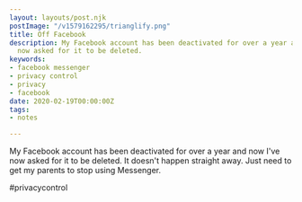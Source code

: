 ```yaml
---
layout: layouts/post.njk
postImage: "/v1579162295/trianglify.png"
title: Off Facebook
description: My Facebook account has been deactivated for over a year and now I've
  now asked for it to be deleted.
keywords:
- facebook messenger
- privacy control
- privacy
- facebook
date: 2020-02-19T00:00:00Z
tags:
- notes

---
```

My Facebook account has been deactivated for over a year and now I've now asked for it to be deleted. It doesn't happen straight away. Just need to get my parents to stop using Messenger.

\#privacycontrol